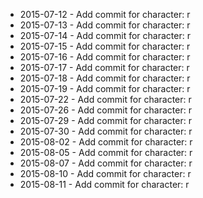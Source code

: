 - 2015-07-12 - Add commit for character: r
- 2015-07-13 - Add commit for character: r
- 2015-07-14 - Add commit for character: r
- 2015-07-15 - Add commit for character: r
- 2015-07-16 - Add commit for character: r
- 2015-07-17 - Add commit for character: r
- 2015-07-18 - Add commit for character: r
- 2015-07-19 - Add commit for character: r
- 2015-07-22 - Add commit for character: r
- 2015-07-26 - Add commit for character: r
- 2015-07-29 - Add commit for character: r
- 2015-07-30 - Add commit for character: r
- 2015-08-02 - Add commit for character: r
- 2015-08-05 - Add commit for character: r
- 2015-08-07 - Add commit for character: r
- 2015-08-10 - Add commit for character: r
- 2015-08-11 - Add commit for character: r
